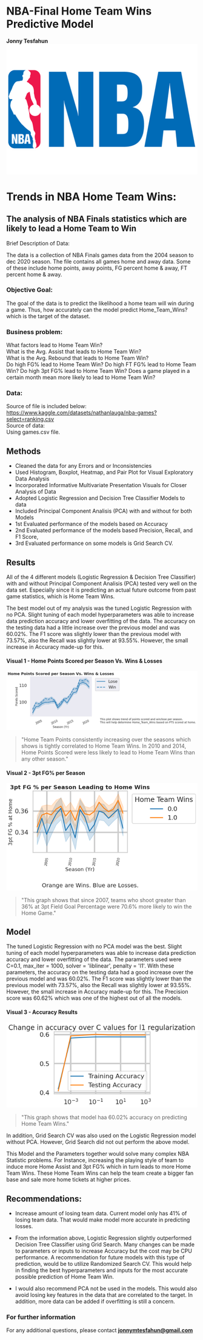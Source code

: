# NBA-Final Home Team Wins Predictive Model 

**Jonny Tesfahun**
![My Image](https://github.com/Jonny-T87/NBA-Trends/blob/main/Images/58428defa6515b1e0ad75ab4.png)
# Trends in NBA Home Team Wins:
## The analysis of NBA Finals statistics which are likely to lead a Home Team to Win

Brief Description of Data:

The data is a collection of NBA Finals games data from the 2004 season to dec 2020 season. The file contains all games home and away data. Some of these include home points, away points, FG percent home & away, FT percent home & away.

### Objective Goal:

The goal of the data is to predict the likelihood a home team will win during a game. Thus, how accurately can the model predict Home_Team_Wins? which is the target of the dataset. 

### Business problem:

What factors lead to Home Team Win?\
What is the Avg. Assist that leads to Home Team Win?\
What is the Avg. Rebound that leads to Home Team Win?\
Do high FG% lead to Home Team Win?
Do high FT FG% lead to Home Team Win?
Do high 3pt FG% lead to Home Team Win?
Does a game played in a certain month mean more likely to lead to Home Team Win?


### Data:
Source of file is included below: \
https://www.kaggle.com/datasets/nathanlauga/nba-games?select=ranking.csv  \
Source of data: \
Using games.csv file.


## Methods
- Cleaned the data for any Errors and or Inconsistencies
- Used Histogram, Boxplot, Heatmap, and Pair Plot for Visual Exploratory Data Analysis
- Incorporated Informative Multivariate Presentation Visuals for Closer Analysis of Data 
- Adopted Logistic Regression and Decision Tree Classifier Models to data
- Included Principal Component Analisis (PCA) with and without for both Models
- 1st Evaluated performance of the models based on Accuracy
- 2nd Evaluated performance of the models based Precision, Recall, and F1 Score, 
- 3rd Evaluated performance on some models is Grid Search CV. 

## Results 

All of the 4 different models (Logistic Regression & Decision Tree Classifier) with and without Principal Component Analisis (PCA) tested very well on the data set. Especially since it is predicting an actual future outcome from past game statistics, which is Home Team Wins. 

The best model out of my analysis was the tuned Logistic Regression with no PCA. Slight tuning of each model hyperparameters was able to increase data prediction accuracy and lower overfitting of the data. The accuracy on the testing data had a little increase over the previous model and was 60.02%. The F1 score was slightly lower than the previous model with 73.57%, also the Recall was slightly lower at 93.55%. However, the small increase in Accuracy made-up for this. 

#### Visual 1 - Home Points Scored per Season Vs. Wins & Losses
![My Image](https://github.com/Jonny-T87/NBA-Trends/blob/main/Images/home_points_win.png)
> "Home Team Points consistently increasing over the seasons which shows is tightly correlated to Home Team Wins. 
In 2010 and 2014, Home Points Scored were less likely to lead to Home Team Wins than any other season."
> 
#### Visual 2 - 3pt FG% per Season
![My Image](https://github.com/Jonny-T87/NBA-Trends/blob/main/Images/3pt_home.png)
> "This graph shows that since 2007, teams who shoot greater than 36% at 3pt Field Goal Percentage were 70.6% more likely to win the Home Game." 
>

## Model

The tuned Logistic Regression with no PCA model was the best. Slight tuning of each model hyperparameters was able to increase data prediction accuracy and lower overfitting of the data. The parameters used were C=0.1, max_iter = 1000, solver = 'liblinear', penalty = 'l1'. With these parameters, the accuracy on the testing data had a good increase over the previous model and was 60.02%. The F1 score was slightly lower than the previous model with 73.57%, also the Recall was slightly lower at 93.55%. However, the small increase in Accuracy made-up for this. The Precision score was 60.62% which was one of the highest out of all the models.

#### Visual 3 - Accuracy Results
![My Image](https://github.com/Jonny-T87/NBA-Trends/blob/main/Images/model_result.png)
> "This graph shows that model haa 60.02% accuracy on predicting Home Team Wins." 
>
In addition, Grid Search CV was also used on the Logistic Regression model without PCA. However, Grid Search did not out perform the above model. 

This Model and the Parameters together would solve many complex NBA Statistic problems. For Instance, increasing the playing style of team to induce more Home Assist and 3pt FG% which in turn leads to more Home Team Wins. These Home Team Wins can help the team create a bigger fan base and sale more home tickets at higher prices. 

## Recommendations:

- Increase amount of losing team data. Current model only has 41% of losing team data. That would make model more accurate in predicting losses.

- From the information above, Logistic Regression slightly outperformed Decision Tree Classifier using Grid Search. Many changes can be made to parameters or inputs to increase Accuracy but the cost may be CPU performance. A recommendation for future models with this type of prediction, would be to utilize Randomized Search CV. This would help in finding the best hyperparameters and inputs for the most accurate possible prediction of Home Team Win.

- I would also recommend PCA not be used in the models. This would also avoid losing key features in the data that are correlated to the target. In addition, more data can be added if overfitting is still a concern. 


### For further information

For any additional questions, please contact **jonnymtesfahun@gmail.com**
